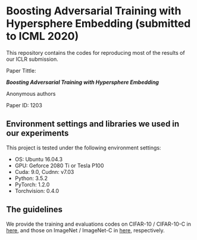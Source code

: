 # Boosting Adversarial Training with Hypersphere Embedding (submitted to ICML 2020)

This repository contains the codes for reproducing most of the results of our ICLR submission.

Paper Tittle:

***Boosting Adversarial Training with Hypersphere Embedding***

Anonymous authors

Paper ID: 1203

## Environment settings and libraries we used in our experiments

This project is tested under the following environment settings:
- OS: Ubuntu 16.04.3
- GPU: Geforce 2080 Ti or Tesla P100
- Cuda: 9.0, Cudnn: v7.03
- Python: 3.5.2
- PyTorch: 1.2.0
- Torchvision: 0.4.0

## The guidelines

We provide the training and evaluations codes on CIFAR-10 / CIFAR-10-C in [here](https://github.com/AnonymousForDoubleBlind/AT_with_HE/tree/master/CIFAR-10), and those on ImageNet / ImageNet-C in [here](https://github.com/AnonymousForDoubleBlind/AT_with_HE/tree/master/ImageNet), respectively.
